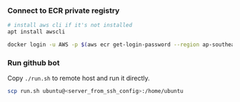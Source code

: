 

### Connect to ECR private registry
```bash
# install aws cli if it's not installed
apt install awscli

docker login -u AWS -p $(aws ecr get-login-password --region ap-southeast-1) 556055615522.dkr.ecr.ap-southeast-1.amazonaws.com
```

### Run github bot

Copy `./run.sh` to remote host and run it directly.

```bash
scp run.sh ubuntu@<server_from_ssh_config>:/home/ubuntu
```